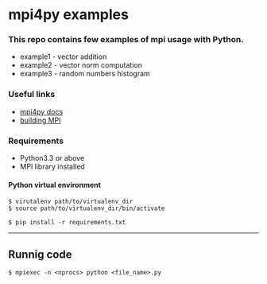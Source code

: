 # mpi4py examples

### This repo contains few examples of mpi usage with Python.

- example1 - vector addition
- example2 - vector norm computation
- example3 - random numbers histogram

### Useful links
- [mpi4py docs](https://mpi4py.readthedocs.io/en/stable/index.html)
- [building MPI](https://mpi4py.readthedocs.io/en/stable/appendix.html#building-mpi)
  
### Requirements
- Python3.3 or above
- MPI library installed 
#### Python virtual environment
```
$ virutalenv path/to/virtualenv_dir
$ source path/to/virtualenv_dir/bin/activate
```
```
$ pip install -r requirements.txt
```
<hr>

## Runnig code

```
$ mpiexec -n <nprocs> python <file_name>.py
```